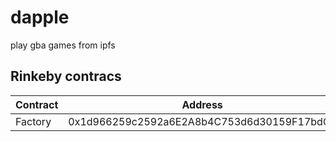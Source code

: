 # dapple

play gba games from ipfs

## Rinkeby contracs

| Contract | Address                                    |
| -------- | ------------------------------------------ |
| Factory  | 0x1d966259c2592a6E2A8b4C753d6d30159F17bdC1 |
